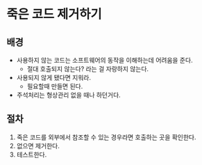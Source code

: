 # 죽은 코드 제거하기
## 배경
- 사용하지 않는 코드는 소프트웨어의 동작을 이해하는데 어려움을 준다.
  - 절대 호출되지 않는다? 라는 걸 자랑하지 않는다.
- 사용되지 않게 됐다면 지워라.
  - 필요할때 만들면 된다.
- 주석처리는 형상관리 없을 때나 하던거다.

## 절차 
1. 죽은 코드를 외부에서 참조할 수 있는 경우라면 호출하는 곳을 확인한다.
2. 없으면 제거한다.
3. 테스트한다.